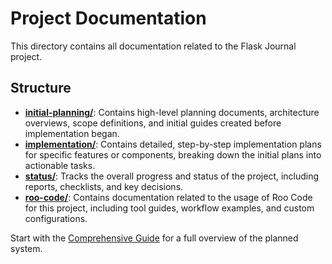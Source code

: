 # Project Documentation

This directory contains all documentation related to the Flask Journal project.

## Structure

*   **[initial-planning/](./initial-planning/)**: Contains high-level planning documents, architecture overviews, scope definitions, and initial guides created before implementation began.
*   **[implementation/](./implementation/)**: Contains detailed, step-by-step implementation plans for specific features or components, breaking down the initial plans into actionable tasks.
*   **[status/](./status/)**: Tracks the overall progress and status of the project, including reports, checklists, and key decisions.
*   **[roo-code/](./roo-code/)**: Contains documentation related to the usage of Roo Code for this project, including tool guides, workflow examples, and custom configurations.

Start with the [Comprehensive Guide](./initial-planning/comprehensive-guide-personal.md) for a full overview of the planned system.